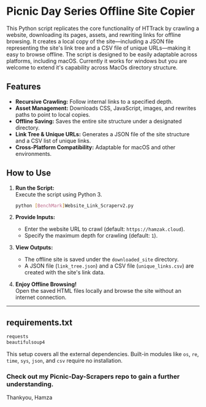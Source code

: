 # Picnic Day Series Offline Site Copier

This Python script replicates the core functionality of HTTrack by crawling a website, downloading its pages, assets, and rewriting links for offline browsing. It creates a local copy of the site—including a JSON file representing the site's link tree and a CSV file of unique URLs—making it easy to browse offline. The script is designed to be easily adaptable across platforms, including macOS. Currently it works for windows but you are welcome to extend it's capability across MacOs directory structure.

## Features

- **Recursive Crawling:** Follow internal links to a specified depth.
- **Asset Management:** Downloads CSS, JavaScript, images, and rewrites paths to point to local copies.
- **Offline Saving:** Saves the entire site structure under a designated directory.
- **Link Tree & Unique URLs:** Generates a JSON file of the site structure and a CSV list of unique links.
- **Cross-Platform Compatibility:** Adaptable for macOS and other environments.

## How to Use

1. **Run the Script:**  
   Execute the script using Python 3.
   ```bash
   python [BenchMark]Website_Link_Scraperv2.py
   ```

2. **Provide Inputs:**  
   - Enter the website URL to crawl (default: `https://hamzak.cloud`).
   - Specify the maximum depth for crawling (default: `1`).

3. **View Outputs:**  
   - The offline site is saved under the `downloaded_site` directory.
   - A JSON file (`link_tree.json`) and a CSV file (`unique_links.csv`) are created with the site's link data.

4. **Enjoy Offline Browsing!**  
   Open the saved HTML files locally and browse the site without an internet connection.

---

## requirements.txt

```txt
requests
beautifulsoup4
```

This setup covers all the external dependencies. Built-in modules like `os`, `re`, `time`, `sys`, `json`, and `csv` require no installation.

### Check out my Picnic-Day-Scrapers repo to gain a further understanding.

Thankyou,
Hamza
